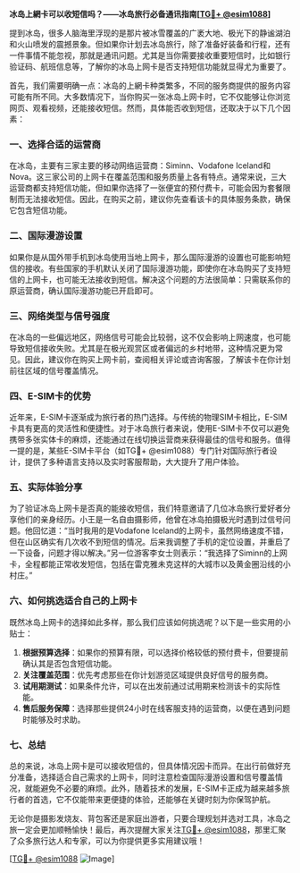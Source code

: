 **冰岛上網卡可以收短信吗？——冰岛旅行必备通讯指南[[TG💪+ @esim1088](https://t.me/s/esim1088)]**

提到冰岛，很多人脑海里浮现的是那片被冰雪覆盖的广袤大地、极光下的静谧湖泊和火山喷发的震撼景象。但如果你计划去冰岛旅行，除了准备好装备和行程，还有一件事情不能忽视，那就是通讯问题。尤其是当你需要接收重要短信时，比如银行验证码、航班信息等，了解你的冰岛上网卡是否支持短信功能就显得尤为重要了。

首先，我们需要明确一点：冰岛的上網卡种类繁多，不同的服务商提供的服务内容可能有所不同。大多数情况下，当你购买一张冰岛上网卡时，它不仅能够让你浏览网页、观看视频，还能接收短信。然而，具体能否收到短信，还取决于以下几个因素：

### **一、选择合适的运营商**
在冰岛，主要有三家主要的移动网络运营商：Siminn、Vodafone Iceland和Nova。这三家公司的上网卡在覆盖范围和服务质量上各有特点。通常来说，三大运营商都支持短信功能，但如果你选择了一张便宜的预付费卡，可能会因为套餐限制而无法接收短信。因此，在购买之前，建议你先查看该卡的具体服务条款，确保它包含短信功能。

### **二、国际漫游设置**
如果你是从国外带手机到冰岛使用当地上网卡，那么国际漫游的设置也可能影响短信的接收。有些国家的手机默认关闭了国际漫游功能，即使你在冰岛购买了支持短信的上网卡，也可能无法接收到短信。解决这个问题的方法很简单：只需联系你的原运营商，确认国际漫游功能已开启即可。

### **三、网络类型与信号强度**
在冰岛的一些偏远地区，网络信号可能会比较弱，这不仅会影响上网速度，也可能导致短信接收失败。尤其是在极光观赏区或者偏远的乡村地带，这种情况更为常见。因此，建议你在购买上网卡前，查阅相关评论或咨询客服，了解该卡在你计划前往区域的信号覆盖情况。

### **四、E-SIM卡的优势**
近年来，E-SIM卡逐渐成为旅行者的热门选择。与传统的物理SIM卡相比，E-SIM卡具有更高的灵活性和便捷性。对于冰岛旅行者来说，使用E-SIM卡不仅可以避免携带多张实体卡的麻烦，还能通过在线切换运营商来获得最佳的信号和服务。值得一提的是，某些E-SIM卡平台（如TG💪+ @esim1088）专门针对国际旅行者设计，提供了多种语言支持以及实时客服帮助，大大提升了用户体验。

### **五、实际体验分享**
为了验证冰岛上网卡是否真的能接收短信，我们特意邀请了几位冰岛旅行爱好者分享他们的亲身经历。小王是一名自由摄影师，他曾在冰岛拍摄极光时遇到过信号问题。他回忆道：“当时我用的是Vodafone Iceland的上网卡，虽然网络速度不错，但在山区确实有几次收不到短信的情况。后来我调整了手机的定位设置，并重启了一下设备，问题才得以解决。”另一位游客李女士则表示：“我选择了Siminn的上网卡，全程都能正常收发短信，包括在雷克雅未克这样的大城市以及黄金圈沿线的小村庄。”

### **六、如何挑选适合自己的上网卡**
既然冰岛上网卡的选择如此多样，那么我们应该如何挑选呢？以下是一些实用的小贴士：

1. **根据预算选择**：如果你的预算有限，可以选择价格较低的预付费卡，但要提前确认其是否包含短信功能。
2. **关注覆盖范围**：优先考虑那些在你计划游览区域提供良好信号的服务商。
3. **试用期测试**：如果条件允许，可以在出发前通过试用期来检测该卡的实际性能。
4. **售后服务保障**：选择那些提供24小时在线客服支持的运营商，以便在遇到问题时能够及时求助。

### **七、总结**
总的来说，冰岛上网卡是可以接收短信的，但具体情况因卡而异。在出行前做好充分准备，选择适合自己需求的上网卡，同时注意检查国际漫游设置和信号覆盖情况，就能避免不必要的麻烦。此外，随着技术的发展，E-SIM卡正成为越来越多旅行者的首选，它不仅能带来更便捷的体验，还能够在关键时刻为你保驾护航。

无论你是摄影发烧友、背包客还是家庭出游者，只要合理规划并选对工具，冰岛之旅一定会更加顺畅愉快！最后，再次提醒大家关注[TG💪+ @esim1088](https://t.me/s/esim1088)，那里汇聚了众多旅行达人和专家，可以为你提供更多实用建议哦！

[[TG💪+ @esim1088](https://t.me/s/esim1088) ![Image](https://i.postimg.cc/4NQfJmqS/Snipaste-2025-05-13-00-14-12.png)]